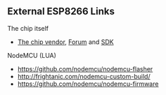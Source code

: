 ## External ESP8266 Links

The chip itself
- [The chip vendor](http://espressif.com), [Forum](http://bbs.espressif.com) and [SDK](http://espressif.com/new-sdk-release/)

NodeMCU (LUA)
- https://github.com/nodemcu/nodemcu-flasher
- http://frightanic.com/nodemcu-custom-build/
- https://github.com/nodemcu/nodemcu-firmware

